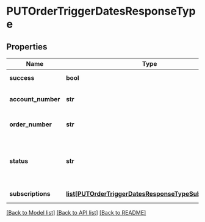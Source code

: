 # PUTOrderTriggerDatesResponseType

## Properties
Name | Type | Description | Notes
------------ | ------------- | ------------- | -------------
**success** | **bool** | Indicates whether the call succeeded.  | [optional] 
**account_number** | **str** | The account number for the order. | [optional] 
**order_number** | **str** | The order number of the order updated. | [optional] 
**status** | **str** | Status of the order. &#x60;Pending&#x60; is only applicable for an order that contains a &#x60;CreateSubscription&#x60; order action. | [optional] 
**subscriptions** | [**list[PUTOrderTriggerDatesResponseTypeSubscriptions]**](PUTOrderTriggerDatesResponseTypeSubscriptions.md) | The subscriptions updated. | [optional] 

[[Back to Model list]](../README.md#documentation-for-models) [[Back to API list]](../README.md#documentation-for-api-endpoints) [[Back to README]](../README.md)


